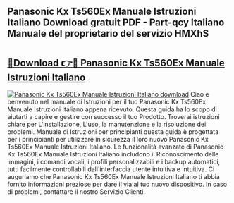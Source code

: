 ## Panasonic Kx Ts560Ex Manuale Istruzioni Italiano Download gratuit PDF - Part-qcy Italiano Manuale del proprietario del servizio HMXhS

# <h2><a href="http://dfc3sk.blite.top/?on=Panasonic+Kx+Ts560Ex+Manuale+Istruzioni+Italiano">🔗Download 👉🔴 Panasonic Kx Ts560Ex Manuale Istruzioni Italiano</a></h2>

[![Panasonic Kx Ts560Ex Manuale Istruzioni Italiano download](https://i.imgur.com/lujVjoI.png)](http://dfc3sk.blite.top/?on=Panasonic+Kx+Ts560Ex+Manuale+Istruzioni+Italiano)
Ciao e benvenuto nel manuale di Istruzioni per il tuo Panasonic Kx Ts560Ex Manuale Istruzioni Italiano appena ricevuto. Questa guida ha lo scopo di aiutarti a capire e gestire con successo il tuo Prodotto. Troverai istruzioni chiare per L'installazione, L'uso, la manutenzione e la risoluzione dei problemi. Manuale di Istruzioni per principianti questa guida è progettata per i principianti per utilizzare in sicurezza il loro nuovo Panasonic Kx Ts560Ex Manuale Istruzioni Italiano. Le funzionalità avanzate di Panasonic Kx Ts560Ex Manuale Istruzioni Italiano includono il Riconoscimento delle immagini, i comandi vocali, i profili personalizzabili e i backup automatici, tutti facilmente controllabili dall'interfaccia utente intuitiva e intuitiva. Ci auguriamo che Panasonic Kx Ts560Ex Manuale Istruzioni Italiano ti abbia fornito informazioni preziose per dare il via al tuo nuovo dispositivo. In caso di problemi, contattare il nostro Servizio Clienti.

